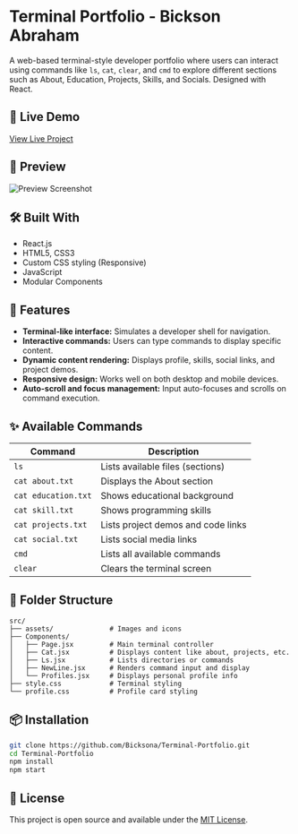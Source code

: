 

# Terminal Portfolio - Bickson Abraham

A web-based terminal-style developer portfolio where users can interact using commands like `ls`, `cat`, `clear`, and `cmd` to explore different sections such as About, Education, Projects, Skills, and Socials. Designed with React.

## 🚀 Live Demo

[View Live Project](https://your-live-link.com)

## 📸 Preview

![Preview Screenshot](./assets/Screenshot.png)

## 🛠️ Built With

- React.js
- HTML5, CSS3
- Custom CSS styling (Responsive)
- JavaScript
- Modular Components

## 🧠 Features

- **Terminal-like interface:** Simulates a developer shell for navigation.
- **Interactive commands:** Users can type commands to display specific content.
- **Dynamic content rendering:** Displays profile, skills, social links, and project demos.
- **Responsive design:** Works well on both desktop and mobile devices.
- **Auto-scroll and focus management:** Input auto-focuses and scrolls on command execution.

## ✨ Available Commands

| Command            | Description                           |
|--------------------|---------------------------------------|
| `ls`               | Lists available files (sections)      |
| `cat about.txt`    | Displays the About section            |
| `cat education.txt`| Shows educational background          |
| `cat skill.txt`    | Shows programming skills              |
| `cat projects.txt` | Lists project demos and code links    |
| `cat social.txt`   | Lists social media links              |
| `cmd`              | Lists all available commands          |
| `clear`            | Clears the terminal screen            |

## 📂 Folder Structure

```
src/
├── assets/              # Images and icons
├── Components/
│   ├── Page.jsx         # Main terminal controller
│   ├── Cat.jsx          # Displays content like about, projects, etc.
│   ├── Ls.jsx           # Lists directories or commands
│   ├── NewLine.jsx      # Renders command input and display
│   └── Profiles.jsx     # Displays personal profile info
├── style.css            # Terminal styling
└── profile.css          # Profile card styling
```


## 📦 Installation

```bash
git clone https://github.com/Bicksona/Terminal-Portfolio.git
cd Terminal-Portfolio
npm install
npm start
```

## 📄 License

This project is open source and available under the [MIT License](LICENSE).
